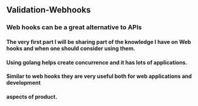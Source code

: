 ## Validation-Webhooks
###  Web hooks can be a great alternative to APIs
#### The very first part I will be sharing part of the knowledge I have on Web hooks and when one should consider using them. 
#### Using golang helps create concurrence and it has lots of applications.
#### Similar to web hooks they are very useful both for web applications and development
####  aspects of product.
